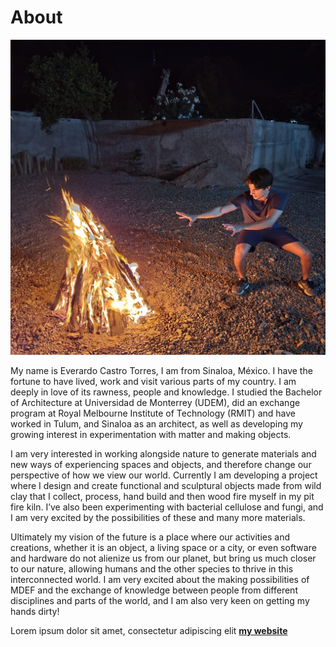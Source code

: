 # About

![](../images/me.jpg)

My name is Everardo Castro Torres, I am from Sinaloa, México. I have the fortune to have lived, work and visit various parts of my country. I am deeply in love of its rawness, people and knowledge. I studied the Bachelor of Architecture at Universidad de Monterrey (UDEM), did an exchange program at Royal Melbourne Institute of Technology (RMIT) and have worked in Tulum, and Sinaloa as an architect, as well as developing my growing interest in experimentation with matter and making objects. 

I am very interested in working alongside nature to generate materials and new ways of experiencing spaces and objects, and therefore change our perspective of how we view our world. Currently I am developing a project where I design and create functional and sculptural objects made from wild clay that I collect, process, hand build and then wood fire myself in my pit fire kiln. I’ve also been experimenting with bacterial cellulose and fungi, and I am very excited by the possibilities of these and many more materials.

Ultimately my vision of the future is a place where our activities and creations, whether it is an object, a living space or a city, or even software and hardware do not alienize us from our planet, but bring us much closer to our nature, allowing humans and the other species to thrive in this interconnected world. I am very excited about the making possibilities of MDEF and the exchange of knowledge between people from different disciplines and parts of the world, and I am also very keen on getting my hands dirty!

Lorem ipsum dolor sit amet, consectetur adipiscing elit **[my website](https://community.emergentfutures.io/courses/5566525/content)**
